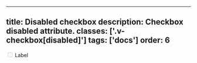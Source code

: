 <!--
 *              © 2025 Visa
 *
 * Licensed under the Apache License, Version 2.0 (the "License");
 * you may not use this file except in compliance with the License.
 * You may obtain a copy of the License at
 *
 *         http://www.apache.org/licenses/LICENSE-2.0
 *
 * Unless required by applicable law or agreed to in writing, software
 * distributed under the License is distributed on an "AS IS" BASIS,
 * WITHOUT WARRANTIES OR CONDITIONS OF ANY KIND, either express or implied.
 * See the License for the specific language governing permissions and
 * limitations under the License.
 *
 -->
---
title: Disabled checkbox
description: Checkbox disabled attribute.
classes: ['.v-checkbox[disabled]']
tags: ['docs']
order: 6
---

<div class="v-flex v-align-items-center v-gap-2">
  <input class="v-checkbox" disabled="" id="checkbox-disabled" type="checkbox"/>
  <label class="v-label v-typography-label-large" for="checkbox-disabled">
    Label
  </label>
</div>
